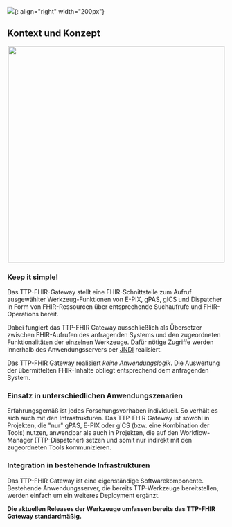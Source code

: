 ![](https://www.ths-greifswald.de/wp-content/uploads/2019/01/Design-Logo-THS-deutsch-271-padding.png){: align="right" width="200px"} 
## Kontext und Konzept
<p align="center">
  <img width="500" src="https://www.ths-greifswald.de/wp-content/uploads/2022/10/fhirgw-concept.png">
</p>

### Keep it simple!
Das TTP-FHIR-Gateway stellt eine FHIR-Schnittstelle zum Aufruf ausgewählter Werkzeug-Funktionen von E-PIX, gPAS, gICS und Dispatcher in Form von FHIR-Ressourcen über entsprechende Suchaufrufe und FHIR-Operations bereit.

Dabei fungiert das TTP-FHIR Gateway ausschließlich als Übersetzer zwischen FHIR-Aufrufen des anfragenden Systems und den zugeordneten Funktionalitäten der einzelnen Werkzeuge. Dafür nötige Zugriffe werden innerhalb des Anwendungsservers per [JNDI](https://en.wikipedia.org/wiki/Java_Naming_and_Directory_Interface) realisiert. 

Das TTP-FHIR Gateway realisiert *keine Anwendungslogik*. Die  Auswertung der übermittelten FHIR-Inhalte obliegt entsprechend dem anfragenden System.

### Einsatz in unterschiedlichen Anwendungszenarien
Erfahrungsgemäß ist jedes Forschungsvorhaben individuell. So verhält es sich auch mit den Infrastrukturen. Das TTP-FHIR Gateway ist sowohl in Projekten, die "nur" gPAS, E-PIX oder gICS (bzw. eine Kombination der Tools) nutzen, anwendbar als auch in Projekten, die auf den Workflow-Manager (TTP-Dispatcher) setzen und somit nur indirekt mit den zugeordneten Tools kommunizieren.

### Integration in bestehende Infrastrukturen
Das TTP-FHIR Gateway ist eine eigenständige Softwarekomponente. Bestehende Anwendungsserver, die bereits TTP-Werkzeuge bereitstellen, werden einfach um ein weiteres Deployment ergänzt.

**Die aktuellen Releases der Werkzeuge umfassen bereits das TTP-FHIR Gateway standardmäßig.**